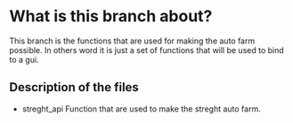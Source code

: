 # **What is this branch about?**
This branch is the functions that are used for making the auto farm possible. In others word it is just a set of functions that will be used to bind to a gui.
## **Description of the files**

* streght_api
    Function that are used to make the streght auto farm.